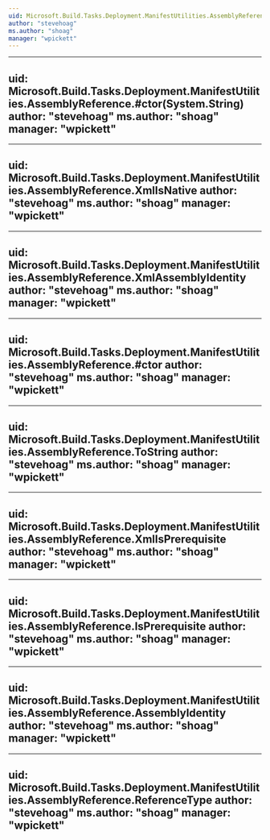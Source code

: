 ```yaml
---
uid: Microsoft.Build.Tasks.Deployment.ManifestUtilities.AssemblyReference
author: "stevehoag"
ms.author: "shoag"
manager: "wpickett"
---
```


---
uid: Microsoft.Build.Tasks.Deployment.ManifestUtilities.AssemblyReference.#ctor(System.String)
author: "stevehoag"
ms.author: "shoag"
manager: "wpickett"
---

---
uid: Microsoft.Build.Tasks.Deployment.ManifestUtilities.AssemblyReference.XmlIsNative
author: "stevehoag"
ms.author: "shoag"
manager: "wpickett"
---

---
uid: Microsoft.Build.Tasks.Deployment.ManifestUtilities.AssemblyReference.XmlAssemblyIdentity
author: "stevehoag"
ms.author: "shoag"
manager: "wpickett"
---

---
uid: Microsoft.Build.Tasks.Deployment.ManifestUtilities.AssemblyReference.#ctor
author: "stevehoag"
ms.author: "shoag"
manager: "wpickett"
---

---
uid: Microsoft.Build.Tasks.Deployment.ManifestUtilities.AssemblyReference.ToString
author: "stevehoag"
ms.author: "shoag"
manager: "wpickett"
---

---
uid: Microsoft.Build.Tasks.Deployment.ManifestUtilities.AssemblyReference.XmlIsPrerequisite
author: "stevehoag"
ms.author: "shoag"
manager: "wpickett"
---

---
uid: Microsoft.Build.Tasks.Deployment.ManifestUtilities.AssemblyReference.IsPrerequisite
author: "stevehoag"
ms.author: "shoag"
manager: "wpickett"
---

---
uid: Microsoft.Build.Tasks.Deployment.ManifestUtilities.AssemblyReference.AssemblyIdentity
author: "stevehoag"
ms.author: "shoag"
manager: "wpickett"
---

---
uid: Microsoft.Build.Tasks.Deployment.ManifestUtilities.AssemblyReference.ReferenceType
author: "stevehoag"
ms.author: "shoag"
manager: "wpickett"
---
